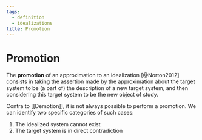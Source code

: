 ```yaml
---
tags: 
  - definition
  - idealizations
title: Promotion
---
```

# Promotion
The **promotion** of an approximation to an idealization [@Norton2012] consists in taking the assertion made by the approximation about the target system to be (a part of) the description of a new target system, and then considering this target system to be the new object of study.

Contra to [[Demotion]], it is not always possible to perform a promotion. We can identify two specific categories of such cases:
1. The idealized system  cannot exist
2. The target system is in direct contradiction